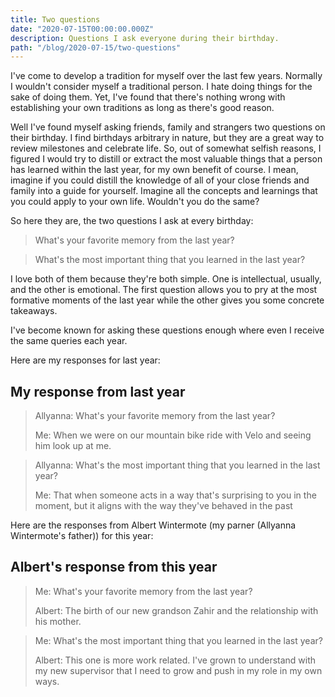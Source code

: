 ```yaml
---
title: Two questions
date: "2020-07-15T00:00:00.000Z"
description: Questions I ask everyone during their birthday.
path: "/blog/2020-07-15/two-questions"
---
```


I've come to develop a tradition for myself over the last few years. Normally I wouldn't consider myself a traditional
person. I hate doing things for the sake of doing them. Yet, I've found that there's nothing wrong with establishing
your own traditions as long as there's good reason.

Well I've found myself asking friends, family and strangers two questions on their birthday. I find birthdays arbitrary
in nature, but they are a great way to review milestones and celebrate life. So, out of somewhat selfish reasons, I
figured I would try to distill or extract the most valuable things that a person has learned within the last year, for
my own benefit of course. I mean, imagine if you could distill the knowledge of all of your close friends and family
into a guide for yourself. Imagine all the concepts and learnings that you could apply to your own life. Wouldn't you do
the same?

So here they are, the two questions I ask at every birthday:

> What's your favorite memory from the last year?

> What's the most important thing that you learned in the last year?

I love both of them because they're both simple. One is intellectual, usually, and the other is emotional. The first
question allows you to pry at the most formative moments of the last year while the other gives you some concrete
takeaways.

I've become known for asking these questions enough where even I receive the same queries each year.

Here are my responses for last year:

## My response from last year

> Allyanna: What's your favorite memory from the last year?
>
> Me: When we were on our mountain bike ride with Velo and seeing him look up at me.

> Allyanna: What's the most important thing that you learned in the last year?
>
> Me: That when someone acts in a way that's surprising to you in the moment, but it aligns with the way they've behaved
> in the past

Here are the responses from Albert Wintermote (my parner (Allyanna Wintermote's father)) for this year:

## Albert's response from this year

> Me: What's your favorite memory from the last year?
>
> Albert: The birth of our new grandson Zahir and the relationship with his mother.

> Me: What's the most important thing that you learned in the last year?
>
> Albert: This one is more work related. I've grown to understand with my new supervisor that I need to grow and push
> in my role in my own ways.
